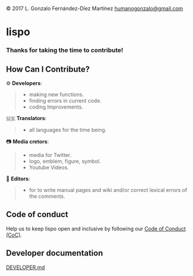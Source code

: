 © 2017 L. Gonzalo Fernández-Díez Martínez
<humanogonzalo@gmail.com>

# lispo

### Thanks for taking the time to contribute!

## How Can I Contribute?

:gear: **Developers**:
> - making new functions.
> - finding errors in current code.
> - coding Improvements.

:us: **Translators**:
> - all languages for the time being.

:camera: **Media cretors**:
> - media for Twitter.
> - logo, emblem, figure, symbol.
> - Youtube Videos.

:newspaper: **Editors**:
> - for to write manual pages and wiki and/or correct lexical errors of the comments.

## Code of conduct

Help us to keep lispo open and inclusive by following our [Code of Conduct (CoC)](https://github.com/gonzalofdz/lispo/blob/master/.github/CODE_OF_CONDUCT.md).

## Developer documentation

[DEVELOPER.md](https://github.com/gonzalofdz/lispo/blob/master/.github/DEVELOPER.md)

